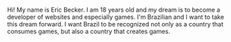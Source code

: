 Hi! My name is Eric Becker.
I am 18 years old and my dream is to become a developer of websites and especially games.
I'm Brazilian and I want to take this dream forward.
I want Brazil to be recognized not only as a country that consumes games, but also a country that creates games.


